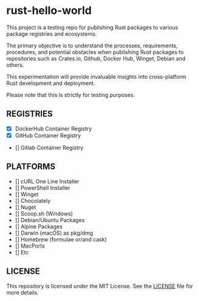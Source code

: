 # rust-hello-world

This project is a testing repo for publishing Rust packages to various package registries and ecosystems.

The primary objective is to understand the processes, requirements, procedures, and potential obstacles when publishing
Rust packages to repositories such as Crates.io, Github, Docker Hub, Winget, Debian and others.

This experimentation will provide invaluable insights into cross-platform Rust development and deployment.

Please note that this is strictly for testing purposes.

## REGISTRIES

- [x] DockerHub Container Registry
- [x] GitHub Container Registry
- [] Gitlab Container Registry

## PLATFORMS

- [] cURL One Line Installer
- [] PowerShell Installer
- [] Winget
- [] Chocolately
- [] Nuget
- [] Scoop.sh (Windows)
- [] Debian/Ubuntu Packages
- [] Alpine Packages
- [] Darwin (macOS) as pkg/dmg
- [] Homebrew (formulae or/and cask)
- [] MacPorts
- [] Etc

## LICENSE

This repository is licensed under the MIT License. See the [LICENSE](LICENSE) file for more details.
